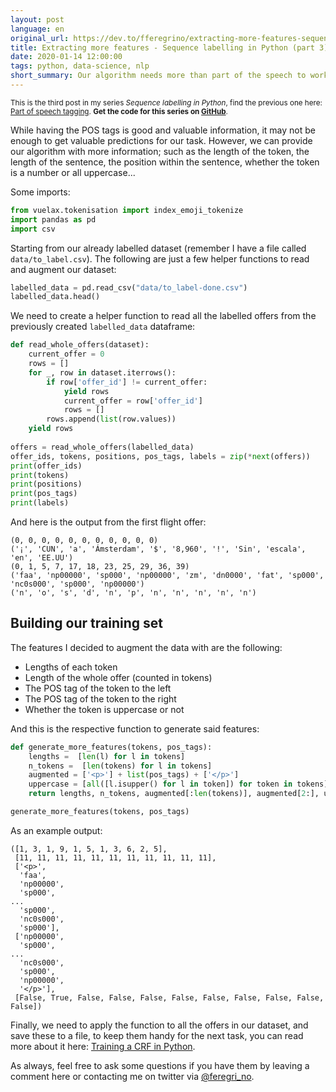 ```yaml
---
layout: post
language: en
original_url: https://dev.to/fferegrino/extracting-more-features-sequence-labelling-in-python-part-3-3389
title: Extracting more features - Sequence labelling in Python (part 3) 
date: 2020-01-14 12:00:00
tags: python, data-science, nlp
short_summary: Our algorithm needs more than part of the speech to work well, so let us give it more stuff to work with.
---  
```


<small>This is the third post in my series *Sequence labelling in Python*, find the previous one here: [Part of speech tagging](https://dev.to/fferegrino/part-of-speech-tagging-sequence-labelling-in-python-part-2-4o66). **Get the code for this series on [GitHub](https://github.com/fferegrino/vuelax-crf)**.</small>

While having the POS tags is good and valuable information, it may not be enough to get valuable predictions for our task. However, we can provide our algorithm with more information;  such as the length of the token, the length of the sentence, the position within the sentence, whether the token is a number or all uppercase...

Some imports:  

```python
from vuelax.tokenisation import index_emoji_tokenize
import pandas as pd
import csv
```  

Starting from our already labelled dataset (remember I have a file called `data/to_label.csv`). The following are just a few helper functions to read and augment our dataset:

```python
labelled_data = pd.read_csv("data/to_label-done.csv")
labelled_data.head()
```

We need to create a helper function to read all the labelled offers from the previously created `labelled_data` dataframe:

```python
def read_whole_offers(dataset):
    current_offer = 0
    rows = []
    for _, row in dataset.iterrows():
        if row['offer_id'] != current_offer:
            yield rows
            current_offer = row['offer_id']
            rows = []
        rows.append(list(row.values))
    yield rows
            
offers = read_whole_offers(labelled_data)
offer_ids, tokens, positions, pos_tags, labels = zip(*next(offers))
print(offer_ids)
print(tokens)
print(positions)
print(pos_tags)
print(labels)
```

And here is the output from the first flight offer:  

```text
(0, 0, 0, 0, 0, 0, 0, 0, 0, 0, 0)
('¡', 'CUN', 'a', 'Ámsterdam', '$', '8,960', '!', 'Sin', 'escala', 'en', 'EE.UU')
(0, 1, 5, 7, 17, 18, 23, 25, 29, 36, 39)
('faa', 'np00000', 'sp000', 'np00000', 'zm', 'dn0000', 'fat', 'sp000', 'nc0s000', 'sp000', 'np00000')
('n', 'o', 's', 'd', 'n', 'p', 'n', 'n', 'n', 'n', 'n')
```

## Building our training set  

The features I decided to augment the data with are the following:  

 - Lengths of each token
 - Length of the whole offer (counted in tokens)
 - The POS tag of the token to the left
 - The POS tag of the token to the right
 - Whether the token is uppercase or not

And this is the respective function to generate said features:

```python
def generate_more_features(tokens, pos_tags):
    lengths =  [len(l) for l in tokens]
    n_tokens =  [len(tokens) for l in tokens]
    augmented = ['<p>'] + list(pos_tags) + ['</p>']
    uppercase = [all([l.isupper() for l in token]) for token in tokens]
    return lengths, n_tokens, augmented[:len(tokens)], augmented[2:], uppercase

generate_more_features(tokens, pos_tags)
```

As an example output:

```text
([1, 3, 1, 9, 1, 5, 1, 3, 6, 2, 5],
 [11, 11, 11, 11, 11, 11, 11, 11, 11, 11, 11],
 ['<p>',
  'faa',
  'np00000',
  'sp000',
...
  'sp000',
  'nc0s000',
  'sp000'],
 ['np00000',
  'sp000',
...
  'nc0s000',
  'sp000',
  'np00000',
  '</p>'],
 [False, True, False, False, False, False, False, False, False, False, False])
```

Finally, we need to apply the function to all the offers in our dataset, and save these to a file, to keep them handy for the next task, you can read more about it here: [Training a CRF in Python](https://dev.to/fferegrino/conditional-random-fields-in-python-sequence-labelling-part-4-5ei2).

As always, feel free to ask some questions if you have them by leaving a comment here or contacting me on twitter via [@feregri_no](https://twitter.com/feregri_no).